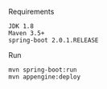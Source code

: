 



Requirements

    JDK 1.8 
    Maven 3.5+
    spring-boot 2.0.1.RELEASE 


Run

    mvn spring-boot:run 
    mvn appengine:deploy

